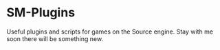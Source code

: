 # SM-Plugins
Useful plugins and scripts for games on the Source engine.
Stay with me soon there will be something new.